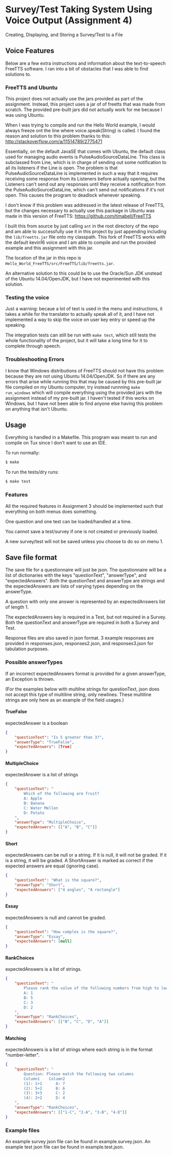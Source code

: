 # Survey/Test Taking System Using Voice Output (Assignment 4)
Creating, Displaying, and Storing a Survey/Test to a File


## Voice Features
Below are a few extra instructions and information about the text-to-speech FreeTTS software.
I ran into a bit of obstacles that I was able to find solutions to.

### FreeTTS and Ubuntu
This project does not actually use the jars provided as part of the assignment. Instead, this
project uses a jar of of freetts that was made from scratch. The provided pre-built jars did
not actually work for me because I was using Ubuntu.

When I was trying to compile and run the Hello World example, I would always freeze
ont the line where voice.speak(String) is called. I found the reason and solution to this problem
thanks to this: http://stackoverflow.com/a/11514789/2775471

Essentially, on the default JavaSE that comes with Ubuntu, the default class used for managing
audio events is PulseAudioSourceDataLine. This class is subclassed from Line, which is in charge
of sending out some notification to all its listeners if the Line is open. The problem is that
PulseAudioSourceDataLine is implemented in such a way that it requires receiving some response
from its Listeners before actually opening, but the Listeners can't send out any responses until
they receive a notification from the PulseAudioSourceDataLine, which can't send out notifications
if it's not open. This causes the program to deadlock whenever speaking.

I don't know if this problem was addressed in the latest release of FreeTTS, but the changes
necessary to actually use this package in Ubuntu was made in this version of FreeTTS:
https://github.com/timabell/FreeTTS

I built this from source by just calling `ant` in the root directory of the repo and am able to
successfully use it in this project by just appending including the `lib/freetts.jar` file
onto my classpath. This fork of FreeTTS works with the default kevin16 voice and I am able to 
compile and run the provided example and this assignment with this jar.

The location of the jar in this repo is `Hello_World_FreeTTS/src/FreeTTS/lib/freetts.jar`.

An alternative solution to this could be to use the Oracle/Sun JDK unstead of the Ubuntu 14.04/OpenJDK,
but I have not experimented with this solution.

### Testing the voice
Just a warning: becaue a lot of text is used in the menu and instructions, it takes a while for the translator
to actually speak all of it, and I have not implemented a way to skip the voice on user key entry
or speed up the speaking.

The integration tests can still be run with `make test`, which still tests the whole functionality of
the project, but it will take a long time for it to complete through speech.

### Troubleshooting Errors
I know that Windows distributions of FreeTTS should not have this problem because they are not using
Ubuntu 14.04/OpenJDK. So if there are any errors that arise while running this that may be caused
by this pre-built jar file compiled on my Ubuntu computer, try instead runnning `make run_windows`
which will compile everything using the provided jars with the assignment instead of my pre-built jar.
I haven't tested if this works on Windows, but I have not been able to find anyone else having this problem
on anything that isn't Ubuntu.


## Usage
Everything is handled in a Makefile. This program was meant to run and compile on Tux
since I don't want to use an IDE.

To run normally:
```sh
$ make
```

To run the tests/dry runs:
```sh
$ make test
```


### Features
All the required features in Assignment 3 should be implemented such that everything
on both menus does something.

One question and one test can be loaded/handled at a time.

You cannot save a test/survey if one is not created or previously loaded.

A new survey/test will not be saved unless you choose to do so on menu 1.


## Save file format
The save file for a questionnaire will just be json. The questionnaire
will be a list of dictionaries with the keys "questionText", "answerType",
and "expectedAnswers". Both the questionText and answerType are strings
and the expectedAnswers are lists of varying types depending on the answerType.

A question with only one answer is represented by an expectedAnswers list
of length 1.

The expectedAnswers key is required in a Test, but not required in a Survey.
Both the questionText and answerType are required in both a Survey and Test.

Response files are also saved in json format. 3 example responses are provided
in responses.json, responses2.json, and responses3.json for tabulation purposes.

### Possible answerTypes
If an incorrect expectedAnswers format is provided for a given answerType,
an Exception is thrown.

(For the examples below with multilne strings for questionText, json does not accept
this type of multiline string, only newlines. These multiline strings are only here
as an example of the field usages.)

#### TrueFalse
expectedAnswer is a boolean
```json
{
    "questionText": "Is 5 greater than 3?",
    "answerType": "TrueFalse",
    "expectedAnswers": [True]
}
```

#### MultipleChoice
expectedAnswer is a list of strings
```json
{
    "questionText": "
        Which of the following are fruit?
        A: Apple
        B: Banana
        C: Water Mellon
        D: Potato
    ",
    "answerType": "MultipleChoice",
    "expectedAnswers": [["A", "B", "C"]]
}
```

#### Short
expectedAnswers can be null or a string. If it is null, it will not be graded.
If it is a string, it will be graded.
A ShortAnswer is marked as correct if the expected answers are equal (ignoring case).
```json
{
    "questionText": "What is the square?",
    "answerType": "Short",
    "expectedAnswers": ["4 angles", "A rectangle"]
}
```

#### Essay
expectedAnswers is null and cannot be graded.
```json
{
    "questionText": "How complex is the square?",
    "answerType": "Essay",
    "expectedAnswers": [null]
}
```

#### RankChoices
expectedAnswers is a list of strings.
```json
{
    "questionText": "
        Please rank the value of the following numbers from high to low
        A: 1
        B: 5
        C: 3 
        D: 2 
    ",
    "answerType": "RankChoices",
    "expectedAnswers": [["B", "C", "D", "A"]]
}
```

#### Matching
expectedAnswers is a list of strings where each string is in the format "number-letter".
```json
{
    "questionText": "
        Question: Please match the following two columns
        Column1    Column2
        (1): 1+1      A: 7       
        (2): 5+2      B: 6 
        (3): 3+3      C: 2
        (4): 2+2      D: 4
    ",
    "answerType": "RankChoices",
    "expectedAnswers": [["1-C", "2-A", "3-B", "4-D"]]
}
```

### Example files
An example survey json file can be found in example.survey.json.
An example test json file can be found in example.test.json.

